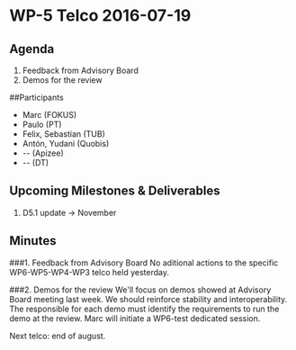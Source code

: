 # WP-5 Telco 2016-07-19

## Agenda
1. Feedback from Advisory Board
2. Demos for the review

##Participants

* Marc (FOKUS)
* Paulo (PT)
* Felix, Sebastian (TUB)
* Antón, Yudani (Quobis)
* -- (Apizee)
* -- (DT)

## Upcoming Milestones & Deliverables
1. D5.1 update -> November


## Minutes

###1. Feedback from Advisory Board
No aditional actions to the specific WP6-WP5-WP4-WP3 telco held yesterday.

###2. Demos for the review
We'll focus on demos showed at Advisory Board meeting last week. We should reinforce stability and interoperability.
The responsible for each demo must identify the requirements to run the demo at the review.
Marc will initiate a WP6-test dedicated session.

Next telco: end of august.
